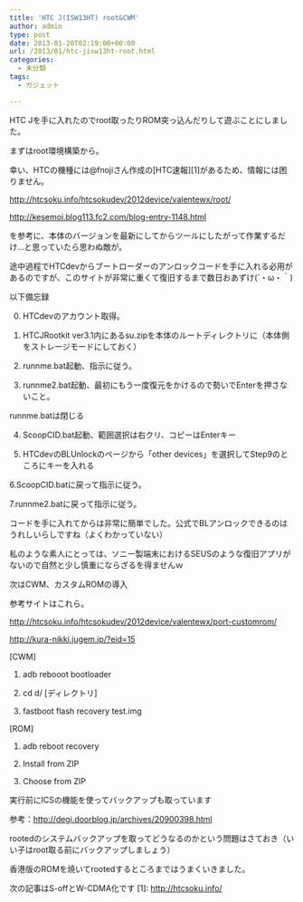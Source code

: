 ```yaml
---
title: 'HTC J(ISW13HT) root&CWM'
author: admin
type: post
date: 2013-01-20T02:19:00+00:00
url: /2013/01/htc-jisw13ht-root.html
categories:
  - 未分類
tags:
  - ガジェット

---
```

HTC Jを手に入れたのでroot取ったりROM突っ込んだりして遊ぶことにしました。

まずはroot環境構築から。

幸い、HTCの機種には@fnojiさん作成の[HTC速報][1]があるため、情報には困りません。

http://htcsoku.info/htcsokudev/2012device/valentewx/root/

http://kesemoi.blog113.fc2.com/blog-entry-1148.html

を参考に、本体のバージョンを最新にしてからツールにしたがって作業するだけ…と思っていたら思わぬ敵が。

途中過程でHTCdevからブートローダーのアンロックコードを手に入れる必用があるのですが、このサイトが非常に重くて復旧するまで数日おあずけ(´・ω・｀)

以下備忘録

0. HTCdevのアカウント取得。

1. HTCJRootkit ver3.1内にあるsu.zipを本体のルートディレクトリに（本体側をストレージモードにしておく）

2. runnme.bat起動、指示に従う。

3. runnme2.bat起動、最初にもう一度復元をかけるので勢いでEnterを押さないこと。

runnme.batは閉じる

4. ScoopCID.bat起動、範囲選択は右クリ、コピーはEnterキー

5. HTCdevのBLUnlockのページから「other devices」を選択してStep9のところにキーを入れる

6.ScoopCID.batに戻って指示に従う。

7.runnme2.batに戻って指示に従う。

コードを手に入れてからは非常に簡単でした。公式でBLアンロックできるのはうれしいらしですね（よくわかっていない）

私のような素人にとっては、ソニー製端末におけるSEUSのような復旧アプリがないので自然と少し慎重にならざるを得ませんｗ

次はCWM、カスタムROMの導入

参考サイトはこれら。

http://htcsoku.info/htcsokudev/2012device/valentewx/port-customrom/

http://kura-nikki.jugem.jp/?eid=15

[CWM]

1. adb rebooot bootloader

2. cd d/ [ディレクトリ]

3. fastboot flash recovery test.img

[ROM]

1. adb reboot recovery

2. Install from ZIP

3. Choose from ZIP

実行前にICSの機能を使ってバックアップも取っています

参考：http://degi.doorblog.jp/archives/20900398.html

rootedのシステムバックアップを取ってどうなるのかという問題はさておき（いい子はroot取る前にバックアップしましょう）

香港版のROMを焼いてrootedするところまではうまくいきました。

次の記事はS-offとW-CDMA化です
 [1]: http://htcsoku.info/